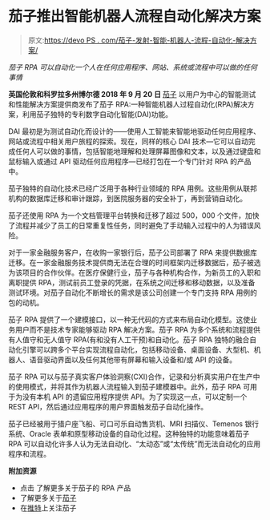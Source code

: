 # 茄子推出智能机器人流程自动化解决方案

> 原文:[https://devo PS . com/茄子-发射-智能-机器人-流程-自动化-解决方案/](https://devops.com/eggplant-launches-intelligent-robotic-process-automation-solution/)

*茄子 RPA 可以自动化一个人在任何应用程序、网站、系统或流程中可以做的任何事情*

**英国伦敦和科罗拉多州博尔德 2018 年 9 月 20 日 [](https://www.eggplant.io/)** [茄子](https://www.eggplant.io/) 以用户为中心的智能测试和性能解决方案提供商发布了茄子 RPA:一种智能机器人过程自动化(RPA)解决方案，利用茄子独特的专利数字自动化智能(DAI)功能。

DAI 最初是为测试自动化而设计的——使用人工智能来智能地驱动任何应用程序、网站或流程中相关用户旅程的探索。现在，同样的核心 DAI 技术—它可以自动完成任何人可以做的事情，包括智能地理解和处理屏幕图像和文本，以及通过键盘和鼠标输入或通过 API 驱动任何应用程序—已经打包在一个专门针对 RPA 的产品中。

茄子独特的自动化技术已经广泛用于各种行业领域的 RPA 用例。这些用例从联邦机构的数据库迁移和审计跟踪，到医院服务器的安全补丁，再到营销自动化。

茄子还使用 RPA 为一个文档管理平台转换和迁移了超过 500，000 个文件，加快了流程并减少了员工的日常重复性任务，同时避免了手动输入过程中的人为错误风险。

对于一家金融服务客户，在收购一家银行后，茄子公司部署了 RPA 来提供数据库迁移。在一家金融服务技术提供商无法在合理的时间框架内迁移数据后，茄子被选为该项目的合作伙伴。在医疗保健行业，茄子与各种机构合作，为新员工的入职和离职提供 RPA，测试前员工登录的凭据，在系统之间迁移和移动数据，以及准备测试环境。对茄子自动化不断增长的需求是该公司创建一个专门支持 RPA 用例的包的动机。

茄子 RPA 提供了一个建模接口，以一种无代码的方式来布局自动化模型。这使业务用户而不是技术专家能够驱动 RPA 解决方案。茄子 RPA 为多个系统和流程提供有人值守和无人值守 RPA(有和没有人工干预)和自动化。茄子 RPA 独特的融合自动化引擎可以跨多个平台实现流程自动化，包括移动设备、桌面设备、大型机、机器人、语音驱动界面以及任何其他带有屏幕和输入设备和/或 API 的设备。

茄子 RPA 可以与茄子真实客户体验洞察(CXI)合作，记录和分析真实用户在生产中的使用模式，并将其作为机器人流程输入到茄子建模器中。此外，茄子 RPA 可用于为没有本机 API 的遗留应用程序提供 API。为了实现这一点，可以定制一个 REST API，然后通过应用程序的用户界面触发茄子自动化操作。

茄子已经被用于猎户座飞船、可口可乐自动售货机、MRI 扫描仪、Temenos 银行系统、Oracle 表单和原型移动设备的自动化过程。这种独特的功能意味着茄子 RPA 可以自动化许多人认为无法自动化、“太动态”或“太传统”而无法自动化的应用程序和流程。

**附加资源**

*   点击 了解更多关于茄子的 RPA 产品
*   了解更多关于[茄子](https://eggplant.io/)
*   在[推特](https://twitter.com/eggplantio?lang=en)上关注茄子